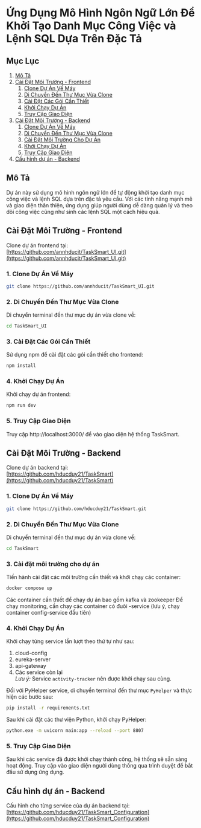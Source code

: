 # Ứng Dụng Mô Hình Ngôn Ngữ Lớn Để Khởi Tạo Danh Mục Công Việc và Lệnh SQL Dựa Trên Đặc Tả

## Mục Lục

1. [Mô Tả](#mô-tả)
2. [Cài Đặt Môi Trường - Frontend](cài-đặt-môi-trường-frontend)
    1. [Clone Dự Án Về Máy](#1-clone-dự-án-về-máy)
    2. [Di Chuyển Đến Thư Mục Vừa Clone](#2-di-chuyển-đến-thư-mục-vừa-clone)
    3. [Cài Đặt Các Gói Cần Thiết](#3-cài-đặt-các-gói-cần-thiết)
    4. [Khởi Chạy Dự Án](#4-khởi-chạy-dự-án)
    5. [Truy Cập Giao Diện](#5-truy-cập-giao-diện)
3. [Cài Đặt Môi Trường - Backend](cài-đặt-môi-trường-backend)
    1. [Clone Dự Án Về Máy](#1-clone-dự-án-về-máy)
    2. [Di Chuyển Đến Thư Mục Vừa Clone](#2-di-chuyển-đến-thư-mục-vừa-clone)
    3. [Cài Đặt Môi Trường Cho Dự Án](#3-cài-đặt-môi-trường-cho-dự-án)
    4. [Khởi Chạy Dự Án](#4-khởi-chạy-dự-án)
    5. [Truy Cập Giao Diện](#5-truy-cập-giao-diện)
4. [Cấu hình dự án - Backend](cấu-hình-dự-án)

## Mô Tả

Dự án này sử dụng mô hình ngôn ngữ lớn để tự động khởi tạo danh mục công việc và
lệnh SQL dựa trên đặc tả yêu cầu. Với các tính năng mạnh mẽ và giao diện thân
thiện, ứng dụng giúp người dùng dễ dàng quản lý và theo dõi công việc cũng như
sinh các lệnh SQL một cách hiệu quả.

## Cài Đặt Môi Trường - Frontend

Clone dự án frontend tại:  
[https://github.com/annhducit/TaskSmart_UI.git](https://github.com/annhducit/TaskSmart_UI.git)

### 1. Clone Dự Án Về Máy

```bash
git clone https://github.com/annhducit/TaskSmart_UI.git
```

### 2. Di Chuyển Đến Thư Mục Vừa Clone

Di chuyển terminal đến thư mục dự án vừa clone về:

```bash
cd TaskSmart_UI
```

### 3. Cài Đặt Các Gói Cần Thiết

Sử dụng npm để cài đặt các gói cần thiết cho frontend:

```bash
npm install
```

### 4. Khởi Chạy Dự Án

Khởi chạy dự án frontend:

```bash
npm run dev
```

### 5. Truy Cập Giao Diện

Truy cập http://localhost:3000/ để vào giao diện hệ thống TaskSmart.

## Cài Đặt Môi Trường - Backend

Clone dự án backend tại:  
[https://github.com/hducduy21/TaskSmart](https://github.com/hducduy21/TaskSmart)

### 1. Clone Dự Án Về Máy

```bash
git clone https://github.com/hducduy21/TaskSmart.git
```

### 2. Di Chuyển Đến Thư Mục Vừa Clone

Di chuyển terminal đến thư mục dự án vừa clone về:

```bash
cd TaskSmart
```

### 3. Cài đặt môi trường cho dự án

Tiến hành cài đặt các môi trường cần thiết và khởi chạy các container:

```bash
docker compose up
```

Các container cần thiết để chạy dự án bao gồm kafka và zookeeper Để chạy
monitoring, cần chạy các container có đuôi -service (lưu ý, chạy container
config-service đầu tiên)

### 4. Khởi Chạy Dự Án

Khởi chạy từng service lần lượt theo thứ tự như sau:

1. cloud-config
2. eureka-server
3. api-gateway
4. Các service còn lại  
   _Lưu ý:_ Service `activity-tracker` nên được khởi chạy sau cùng.

Đối với PyHelper service, di chuyển terminal đến thư mục `PyHelper` và thực hiện
các bước sau:

```bash
pip install -r requirements.txt
```

Sau khi cài đặt các thư viện Python, khởi chạy PyHelper:

```bash
python.exe -m uvicorn main:app --reload --port 8807
```

### 5. Truy Cập Giao Diện

Sau khi các service đã được khởi chạy thành công, hệ thống sẽ sẵn sàng hoạt
động. Truy cập vào giao diện người dùng thông qua trình duyệt để bắt đầu sử dụng
ứng dụng.

## Cấu hình dự án - Backend

Cấu hình cho từng service của dự án backend tại:  
[https://github.com/hducduy21/TaskSmart_Configuration](https://github.com/hducduy21/TaskSmart_Configuration)
